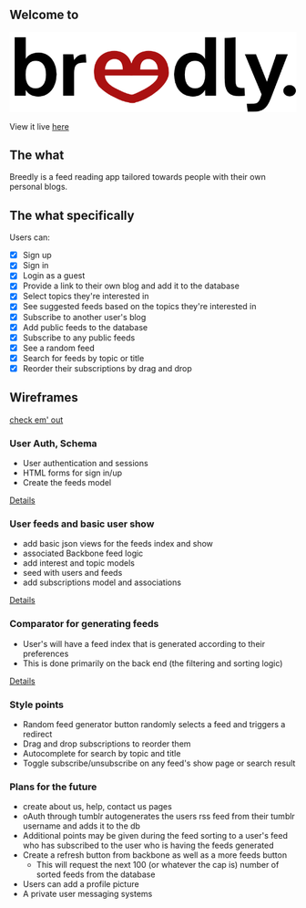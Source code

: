 ## Welcome to 
![breedly](./app/assets/images/logo_small.png)

View it live [here](breedly.co)

## The what 
Breedly is a feed reading app tailored towards people with their own personal blogs.

## The what specifically
Users can:

- [x] Sign up 
- [x] Sign in
- [x] Login as a guest
- [x] Provide a link to their own blog and add it to the database
- [x] Select topics they're interested in
- [x] See suggested feeds based on the topics they're interested in
- [x] Subscribe to another user's blog
- [x] Add public feeds to the database
- [x] Subscribe to any public feeds
- [x] See a random feed
- [x] Search for feeds by topic or title
- [x] Reorder their subscriptions by drag and drop

## Wireframes
[check em' out](./docs/views.md)

### User Auth, Schema

- User authentication and sessions
- HTML forms for sign in/up
- Create the feeds model

[Details](./docs/phase_one.md)

### User feeds and basic user show

- add basic json views for the feeds index and show
- associated Backbone feed logic
- add interest and topic models 
- seed with users and feeds
- add subscriptions model and associations
 
[Details](./docs/phase_two.md)

### Comparator for generating feeds

- User's will have a feed index that is generated according to their preferences
- This is done primarily on the back end (the filtering and sorting logic)

[Details](./docs/phase_three.md)

### Style points
- Random feed generator button randomly selects a feed and triggers a redirect
- Drag and drop subscriptions to reorder them
- Autocomplete for search by topic and title
- Toggle subscribe/unsubscribe on any feed's show page or search result

### Plans for the future

- create about us, help, contact us pages
- oAuth through tumblr autogenerates the users rss feed from their tumblr username and adds it to the db
- Additional points may be given during the feed sorting to a user's feed who has subscribed to the user who is having the feeds generated
- Create a refresh button from backbone as well as a more feeds button
    - This will request the next 100 (or whatever the cap is) number of sorted feeds from the database
- Users can add a profile picture
- A private user messaging systems
